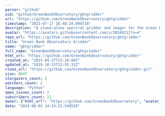 ```yaml
---
parser: "github"
uid: "github/GreenBankObservatory/gbtgridder"
url: "https://github.com/GreenBankObservatory/gbtgridder"
timestamp: "2022-07-17 16:48:34.090718"
description: "A stand-alone spectral gridder and imager for the Green Bank Telescope"
avatar: "https://avatars.githubusercontent.com/u/20340212?v=4"
repo_url: "https://github.com/GreenBankObservatory/gbtgridder"
title: "Green Bank Observatory Gridder"
name: "gbtgridder"
full_name: "GreenBankObservatory/gbtgridder"
html_url: "https://github.com/GreenBankObservatory/gbtgridder"
created_at: "2015-04-27T15:28:00Z"
updated_at: "2019-10-15T13:55:31Z"
clone_url: "https://github.com/GreenBankObservatory/gbtgridder.git"
size: 8647
stargazers_count: 2
watchers_count: 2
language: "Python"
open_issues_count: 2
subscribers_count: 11
owner: {"html_url": "https://github.com/GreenBankObservatory", "avatar_url": "https://avatars.githubusercontent.com/u/20340212?v=4", "login": "GreenBankObservatory", "type": "Organization"}
date: "2024-08-03 14:24:22.540529"
---
```

